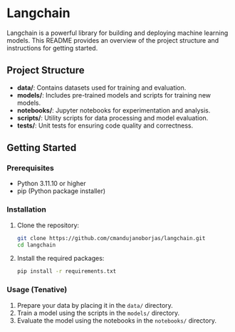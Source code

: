 # Langchain

Langchain is a powerful library for building and deploying machine learning models. This README provides an overview of the project structure and instructions for getting started.

## Project Structure

- **data/**: Contains datasets used for training and evaluation.
- **models/**: Includes pre-trained models and scripts for training new models.
- **notebooks/**: Jupyter notebooks for experimentation and analysis.
- **scripts/**: Utility scripts for data processing and model evaluation.
- **tests/**: Unit tests for ensuring code quality and correctness.

## Getting Started

### Prerequisites

- Python 3.11.10 or higher
- pip (Python package installer)

### Installation

1. Clone the repository:
    ```bash
    git clone https://github.com/cmandujanoborjas/langchain.git
    cd langchain
    ```

2. Install the required packages:
    ```bash
    pip install -r requirements.txt
    ```

### Usage (Tenative)

1. Prepare your data by placing it in the `data/` directory.
2. Train a model using the scripts in the `models/` directory.
3. Evaluate the model using the notebooks in the `notebooks/` directory.